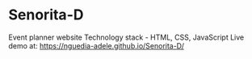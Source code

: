 # Senorita-D
Event planner website
Technology stack - HTML, CSS, JavaScript
Live demo at: https://nguedia-adele.github.io/Senorita-D/
